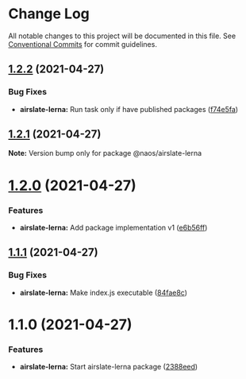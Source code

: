 # Change Log

All notable changes to this project will be documented in this file.
See [Conventional Commits](https://conventionalcommits.org) for commit guidelines.

## [1.2.2](https://github.com/isachivka/publish-hook/compare/@naos/airslate-lerna@1.2.1...@naos/airslate-lerna@1.2.2) (2021-04-27)


### Bug Fixes

* **airslate-lerna:** Run task only if have published packages ([f74e5fa](https://github.com/isachivka/publish-hook/commit/f74e5fa80644b3800dd835109ed69a575d92926b))





## [1.2.1](https://github.com/isachivka/publish-hook/compare/@naos/airslate-lerna@1.2.0...@naos/airslate-lerna@1.2.1) (2021-04-27)

**Note:** Version bump only for package @naos/airslate-lerna





# [1.2.0](https://github.com/isachivka/publish-hook/compare/@naos/airslate-lerna@1.1.1...@naos/airslate-lerna@1.2.0) (2021-04-27)


### Features

* **airslate-lerna:** Add package implementation v1 ([e6b56ff](https://github.com/isachivka/publish-hook/commit/e6b56ff7067f39df067cafcd221369bb09d8f1ce))





## [1.1.1](https://github.com/isachivka/publish-hook/compare/@naos/airslate-lerna@1.1.0...@naos/airslate-lerna@1.1.1) (2021-04-27)


### Bug Fixes

* **airslate-lerna:** Make index.js executable ([84fae8c](https://github.com/isachivka/publish-hook/commit/84fae8c0c4402c9b58d2f702a9c78125018162d7))





# 1.1.0 (2021-04-27)


### Features

* **airslate-lerna:** Start airslate-lerna package ([2388eed](https://github.com/isachivka/publish-hook/commit/2388eed2fad0da0495f87c44eb438c14f6292ae4))
